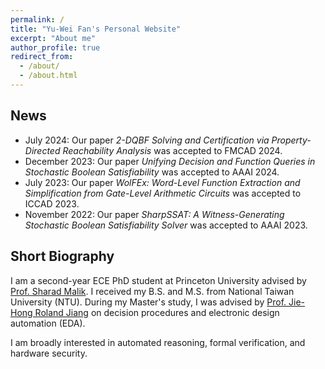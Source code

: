 ```yaml
---
permalink: /
title: "Yu-Wei Fan's Personal Website"
excerpt: "About me"
author_profile: true
redirect_from: 
  - /about/
  - /about.html
---
```


## News
- July 2024: Our paper _2-DQBF Solving and Certification via Property-Directed Reachability Analysis_ was accepted to FMCAD 2024.
- December 2023: Our paper _Unifying Decision and Function Queries in Stochastic Boolean Satisfiability_ was accepted to AAAI 2024.
- July 2023: Our paper _WolFEx: Word-Level Function Extraction and Simplification from Gate-Level Arithmetic Circuits_ was accepted to ICCAD 2023.
- November 2022: Our paper _SharpSSAT: A Witness-Generating Stochastic Boolean Satisfiability Solver_ was accepted to AAAI 2023.

## Short Biography

I am a second-year ECE PhD student at Princeton University advised by [Prof. Sharad Malik](https://www.princeton.edu/~sharad/). I received my B.S. and M.S. from National Taiwan University (NTU). During my Master's study, I was advised by [Prof. Jie-Hong Roland Jiang](http://cc.ee.ntu.edu.tw/~jhjiang/) on decision procedures and electronic design automation (EDA).

I am broadly interested in automated reasoning, formal verification, and hardware security.

